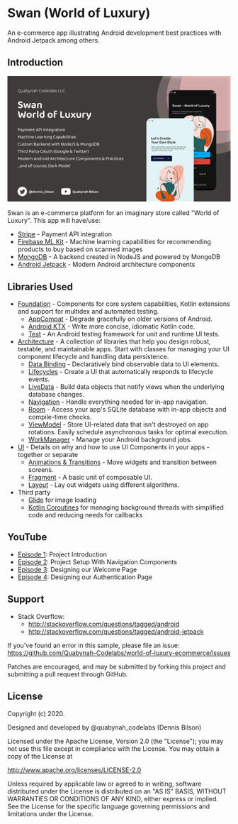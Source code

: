 # Swan (World of Luxury)

An e-commerce app illustrating Android development best practices with Android Jetpack among others.

## Introduction

![Swan](artwork/banners/wallpaper_brown.png "Swan - World of Luxury")

Swan is an e-commerce platform for an imaginary store called "World of Luxury". This app will have/use:

- [Stripe][100] - Payment API integration
- [Firebase ML Kit][101] - Machine learning capabilities for recommending products to buy based on scanned images
- [MongoDB][102] - A backend created in NodeJS and powered by MongoDB
- [Android Jetpack][103] - Modern Android architecture components

## Libraries Used

- [Foundation][0] - Components for core system capabilities, Kotlin extensions and support for
  multidex and automated testing.
  - [AppCompat][1] - Degrade gracefully on older versions of Android.
  - [Android KTX][2] - Write more concise, idiomatic Kotlin code.
  - [Test][4] - An Android testing framework for unit and runtime UI tests.
- [Architecture][10] - A collection of libraries that help you design robust, testable, and
  maintainable apps. Start with classes for managing your UI component lifecycle and handling data
  persistence.
  - [Data Binding][11] - Declaratively bind observable data to UI elements.
  - [Lifecycles][12] - Create a UI that automatically responds to lifecycle events.
  - [LiveData][13] - Build data objects that notify views when the underlying database changes.
  - [Navigation][14] - Handle everything needed for in-app navigation.
  - [Room][16] - Access your app's SQLite database with in-app objects and compile-time checks.
  - [ViewModel][17] - Store UI-related data that isn't destroyed on app rotations. Easily schedule
    asynchronous tasks for optimal execution.
  - [WorkManager][18] - Manage your Android background jobs.
- [UI][30] - Details on why and how to use UI Components in your apps - together or separate
  - [Animations & Transitions][31] - Move widgets and transition between screens.
  - [Fragment][34] - A basic unit of composable UI.
  - [Layout][35] - Lay out widgets using different algorithms.
- Third party
  - [Glide][90] for image loading
  - [Kotlin Coroutines][91] for managing background threads with simplified code and reducing needs for callbacks

[0]: https://developer.android.com/jetpack/components
[1]: https://developer.android.com/topic/libraries/support-library/packages#v7-appcompat
[2]: https://developer.android.com/kotlin/ktx
[4]: https://developer.android.com/training/testing/
[10]: https://developer.android.com/jetpack/arch/
[11]: https://developer.android.com/topic/libraries/data-binding/
[12]: https://developer.android.com/topic/libraries/architecture/lifecycle
[13]: https://developer.android.com/topic/libraries/architecture/livedata
[14]: https://developer.android.com/topic/libraries/architecture/navigation/
[16]: https://developer.android.com/topic/libraries/architecture/room
[17]: https://developer.android.com/topic/libraries/architecture/viewmodel
[18]: https://developer.android.com/topic/libraries/architecture/workmanager
[30]: https://developer.android.com/guide/topics/ui
[31]: https://developer.android.com/training/animation/
[34]: https://developer.android.com/guide/components/fragments
[35]: https://developer.android.com/guide/topics/ui/declaring-layout
[90]: https://bumptech.github.io/glide/
[91]: https://kotlinlang.org/docs/reference/coroutines-overview.html
[100]: https://stripe.com/docs/mobile/android/basic
[101]: https://firebase.google.com/docs/ml-kit/android/label-images
[102]: https://www.mongodb.com/
[103]: https://developer.android.com/jetpack/components
[200]: https://youtu.be/ebD5poqW2wM
[201]: https://youtu.be/UA5OpjqJNQk
[202]: https://youtu.be/P9tGUNzFNPM
[203]: https://youtu.be/4A-T5Mvq80U

## YouTube

- [Episode 1][200]: Project Introduction
- [Episode 2][201]: Project Setup With Navigation Components
- [Episode 3][202]: Designing our Welcome Page
- [Episode 4][203]: Designing our Authentication Page

## Support

- Stack Overflow:
  - http://stackoverflow.com/questions/tagged/android
  - http://stackoverflow.com/questions/tagged/android-jetpack

If you've found an error in this sample, please file an issue:
https://github.com/Quabynah-Codelabs/world-of-luxury-ecommerce/issues

Patches are encouraged, and may be submitted by forking this project and submitting a pull request
through GitHub.

## License

Copyright (c) 2020.

Designed and developed by @quabynah_codelabs (Dennis Bilson)

Licensed under the Apache License, Version 2.0 (the "License");
you may not use this file except in compliance with the License.
You may obtain a copy of the License at

http://www.apache.org/licenses/LICENSE-2.0

Unless required by applicable law or agreed to in writing, software
distributed under the License is distributed on an "AS IS" BASIS,
WITHOUT WARRANTIES OR CONDITIONS OF ANY KIND, either express or implied.
See the License for the specific language governing permissions and limitations under the License.
